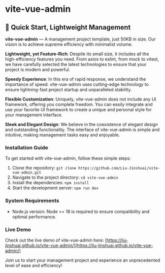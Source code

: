 # vite-vue-admin

## 🚀 Quick Start, Lightweight Management

**vite-vue-admin** — A management project template, just 50KB in size. Our vision is to achieve supreme efficiency with minimalist volume.

**Lightweight, yet Feature-Rich**: Despite its small size, it includes all the high-efficiency features you need. From axios to eslint, from mock to vitest, we have carefully selected the latest technologies to ensure that your project is modern and powerful.

**Speedy Experience**: In this era of rapid response, we understand the importance of speed. vite-vue-admin uses cutting-edge technology to ensure lightning-fast project startup and unparalleled stability.

**Flexible Customization**: Uniquely, vite-vue-admin does not include any UI framework, offering you complete freedom. You can easily integrate and use your favorite UI framework to create a unique and personal style for your management interface.

**Sleek and Elegant Design**: We believe in the coexistence of elegant design and outstanding functionality. The interface of vite-vue-admin is simple and intuitive, making management tasks easy and enjoyable.

### Installation Guide

To get started with vite-vue-admin, follow these simple steps:

1. Clone the repository: `git clone https://github.com/Liu-Jinshuai/vite-vue-admin.git`
2. Navigate to the project directory: `cd vite-vue-admin`
3. Install the dependencies: `npm install`
4. Start the development server: `npm run dev`

### System Requirements

- Node.js version: Node >= 18 is required to ensure compatibility and optimal performance.

### Live Demo

Check out the live demo of vite-vue-admin here: [https://liu-jinshuai.github.io/vite-vue-admin/](https://liu-jinshuai.github.io/vite-vue-admin/)

Join us to start your management project and experience an unprecedented level of ease and efficiency!